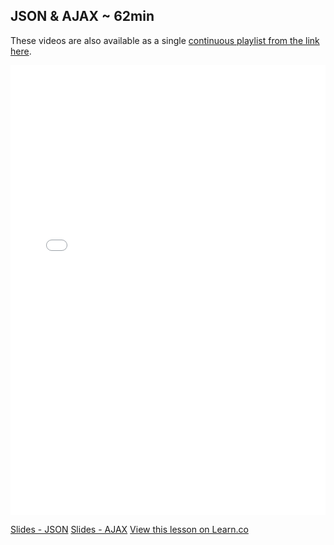 

## JSON & AJAX ~ 62min

These videos are also available as a single [continuous playlist from the link here](https://www.youtube.com/watch?v=KQyAbvZGzMw&list=PLj148bJp5wiw6tWsVmUVbJHzptX04ckov). 

<iframe width="100%" height="720" src="//www.youtube.com/embed/KQyAbvZGzMw?list=PLj148bJp5wiw6tWsVmUVbJHzptX04ckov&amp;controls=1&amp;showinfo=1" frameborder="0" allowfullscreen></iframe>

[Slides - JSON](https://docs.google.com/presentation/d/1fF2dwxz5Aq55UGbqc2buse2-aHO4-M4fQQr8Er30f4c/edit?usp=sharing)
[Slides - AJAX](https://docs.google.com/presentation/d/1QF6JQnmS9euAeWnjY576TFGJ6WGA2RXnhLbUfLFT3bA/edit?usp=sharing)
<a href='https://learn.co/lessons/fe-json-and-ajax' data-visibility='hidden'>View this lesson on Learn.co</a>
